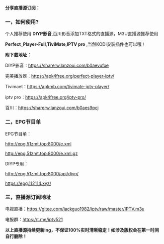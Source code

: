 
 **分享直播源订阅：** 

###  **一，如何使用?** 


个人推荐使用 **DIYP影音**,百川影音添加TXT格式的直播源，M3U直播源推荐使用

 **Perfect_Player-Full**,**TiviMate**,**IPTV pro** ,当然KODI安装插件也可以哦！

 **附下载地址：** 

DIYP影音：https://sharerw.lanzoui.com/b0aevufxe

完美播放器：https://apk4free.org/perfect-player-iptv/

Tivimaet：https://apkmb.com/tivimate-iptv-player/

iptv pro：https://apk4free.org/iptv-pro/

百川：https://sharerw.lanzoui.com/b0aes9pcj

###  **二，EPG节目单** 


EPG节目单：

http://epg.51zmt.top:8000/e.xml

http://epg.51zmt.top:8000/e.xml.gz

DIYP专用：

http://epg.51zmt.top:8000/api/diyp/

https://epg.112114.xyz/

###  **三，直播源订阅地址** 


电视直播：https://gitee.com/jackguo1982/iptv/raw/master/IPTV.m3u

电报群：https://t.me/iptv521

 **以上直播源持续更新ing，不保证100%实时清晰稳定！如涉及版权会在第一时间自行删除！** 